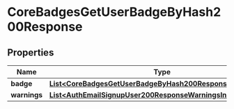 

# CoreBadgesGetUserBadgeByHash200Response


## Properties

| Name | Type | Description | Notes |
|------------ | ------------- | ------------- | -------------|
|**badge** | [**List&lt;CoreBadgesGetUserBadgeByHash200ResponseBadgeInner&gt;**](CoreBadgesGetUserBadgeByHash200ResponseBadgeInner.md) |  |  |
|**warnings** | [**List&lt;AuthEmailSignupUser200ResponseWarningsInner&gt;**](AuthEmailSignupUser200ResponseWarningsInner.md) |  |  [optional] |



